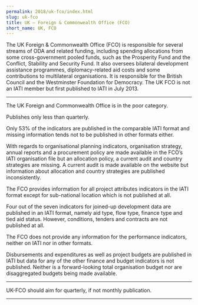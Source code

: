 ```yaml
---
permalink: 2018/uk-fco/index.html
slug: uk-fco
title: UK – Foreign & Commonwealth Office (FCO)
short_name: UK, FCO
---
```


The UK Foreign & Commonwealth Office (FCO) is responsible for several streams of ODA and related funding, including spending allocations from some cross-government pooled funds, such as the Prosperity Fund and the Conflict, Stability and Security Fund. It also oversees bilateral development assistance programmes, diplomacy-related aid costs and some contributions to multilateral organisations. It is responsible for the British Council and the Westminster Foundation for Democracy. The UK FCO is not an IATI member but first published to IATI in July 2013. 

---

The UK Foreign and Commonwealth Office is in the poor category. 

Publishes only less than quarterly. 

Only 53% of the indicators are published in the comparable IATI format and missing information tends not to be published in other formats either. 

With regards to organisational planning indicators, organisation strategy, annual reports and a procurement policy are made available in the FCO’s IATI organisation file but an allocation policy, a current audit and country strategies are missing. A current audit is made available on the website but information about allocation and country strategies are published inconsistently. 

The FCO provides information for all project attributes indicators in the IATI format except for sub-national location which is not published at all.

Four out of the seven indicators for joined-up development data are published in an IATI format, namely aid type, flow type, finance type and tied aid status. However, conditions, tenders and contracts are not published at all. 

The FCO does not provide any information for the performance indicators, neither on IATI nor in other formats. 

Disbursements and expenditures as well as project budgets are published in IATI but data for any of the other finance and budget indicators is not published. Neither is a forward-looking total organisation budget nor are disaggregated budgets being made available. 



---

UK-FCO should aim for quarterly, if not monthly publication.

---
